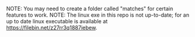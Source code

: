 NOTE: You may need to create a folder called "matches" for certain features to work.
NOTE: The linux exe in this repo is not up-to-date; for an up to date linux executable is available at https://filebin.net/z27rr3q1887iebew.
